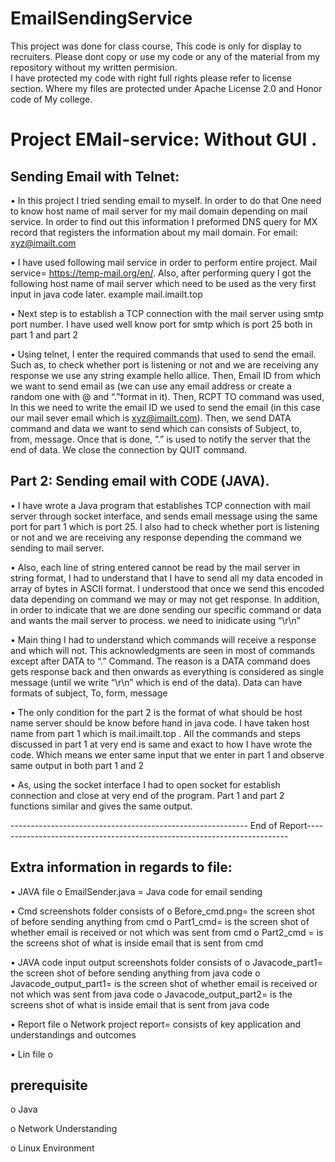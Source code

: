 # EmailSendingService
This project was done for class course, This code is only for display to recruiters. Please dont copy or use my code or any of the material from my repository without my written permision.  
I have protected my code with right full rights please refer to license section.
Where my files are protected under Apache License 2.0 and Honor code of My college.

# Project EMail-service: Without GUI .

## Sending Email with Telnet:
•	In this project I tried sending email to myself. In order to do that One need to know host name of mail server for my mail domain depending on mail service. In order to find out this information I preformed DNS query for MX record that registers the information about my mail domain. For email: xyz@imailt.com

•	I have used following mail service in order to perform entire project. Mail service= https://temp-mail.org/en/. Also, after performing query I got the following host name of mail server which need to be used as the very first input in java code later. example  mail.imailt.top

•	Next step is to establish a TCP connection with the mail server using smtp port number. I have used well know port for smtp which is port 25 both in part 1 and part 2

•	Using telnet, I enter the required commands that used to send the email. Such as, to check whether port is listening or not and we are receiving any response we use any string example hello allice. Then, Email ID from which we want to send email as (we can use any email address or create a random one with @ and “.”format in it). Then, RCPT TO command was used, In this we need to write the email ID we used to send the email (in this case our mail sever email which is xyz@imailt.com). Then, we send DATA command and data we want to send which can consists of Subject, to, from, message. Once that is done, ”.” is used to notify the server that the end of data. We close the connection by QUIT command.

## Part 2: Sending email with CODE (JAVA).

•	I have wrote a Java program that establishes TCP connection with mail server through socket interface, and sends email message using the same port for part 1 which is port 25. I also had to check whether port is listening or not and we are receiving any response depending the command we sending to mail server.

•	Also, each line of string entered cannot be read by the mail server in string format, I had to understand that I have to send all my data encoded in array of bytes in ASCII format. I understood that once we send this encoded data depending on command we may or may not get response. In addition, in order to indicate that we are done sending our specific command or data and wants the mail server to process. we need to inidicate using “\r\n”

•	Main thing I had to understand which commands will receive a response and which will not. This acknowledgments are seen in most of commands except after DATA to “.” Command. The reason is a DATA command does gets response back and then onwards as everything is considered as single message (until we write “\r\n” which is end of the data). Data can have formats of subject, To, form, message

•	The only condition for the part 2 is the format of what should be host name server should be know before hand in java code. I have taken host name from part 1 which is mail.imailt.top . All the commands and steps discussed in part 1 at very end is same and exact to how I have wrote the code. Which means we enter same input that we enter in part 1 and observe same output in both part 1 and 2

•	As, using the socket interface I had to open socket for establish connection and close at very end of the program. Part 1 and part 2 functions similar and gives the same output. 


----------------------------------------------------------- End of Report-------------------------------------------------------------------------






## Extra information in regards to file:
•	JAVA file
o	EmailSender.java = Java code for email sending

•	Cmd screenshots folder consists of
o	Before_cmd.png= the screen shot of before sending anything from cmd
o	Part1_cmd= is the screen shot of whether email is received or not which was sent from cmd
o	Part2_cmd = is the screens shot of what is inside email that is sent from cmd

•	JAVA code input output screenshots folder consists of
o	Javacode_part1= the screen shot of before sending anything from java code
o	Javacode_output_part1= is the screen shot of whether email is received or not which was sent from java code
o	Javacode_output_part2= is the screens shot of what is inside email that is sent from java code

•	Report file
o	Network project report= consists of key application and understandings and outcomes

•	Lin file
o 

## prerequisite
o Java 

o Network Understanding

o Linux Environment




